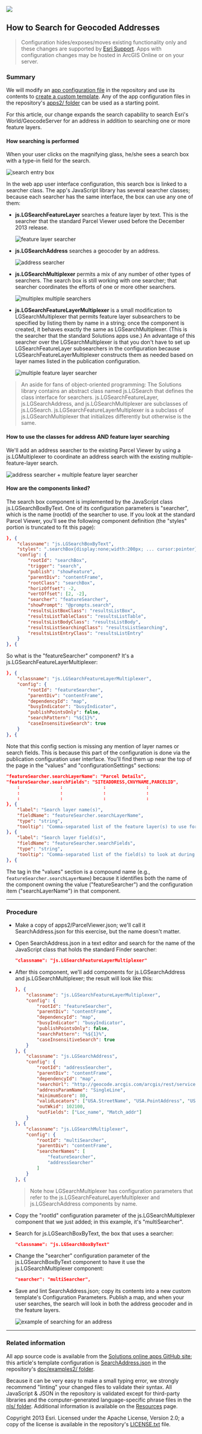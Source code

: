 [example of searching for an address]: images/ParcelViewerSearchAddress.png "example of searching for an address"

[search entry box]: images/ParcelViewerSearch.png "search entry box"
[address searcher]: images/addressLocatorSearcher.png "address searcher"
[feature layer searcher]: images/featureLayerSearcher.png "feature layer searcher"
[multiplex multiple searchers]: images/multiplexerSearcher.png "multiplex multiple searchers"
[multiple feature layer searcher]: images/featureLayerMultiplexerSearcher.png "multiple feature layer searcher"
[address searcher + multiple feature layer searcher]: images/multiplexerSearcher2.png "address searcher + multiple feature layer searcher"

[SearchAddress.json]: ../examples2/SearchAddress.json

[app configuration file]: UnderstandingConfigurationFile.md
[create a custom template]: HowToCreateCustomTemplate.md
[apps2/ folder]: ../../apps2/
[Solutions online apps GitHub site]: https://github.com/Esri/local-government-online-apps
[doc/examples2/ folder]: ../examples2/
[nls/ folder]: ../../nls/
[Resources]: Resources.md
[Esri Support]: http://support.esri.com/
[LICENSE.txt]: ../../LICENSE.txt

![](images/configuring.png)

## How to Search for Geocoded Addresses

> Configuration hides/exposes/moves existing functionality only and these changes are supported by [Esri Support][].
> Apps with configuration changes may be hosted in ArcGIS Online or on your server.

### Summary

We will modify an [app configuration file][] in the repository and use its contents to [create a custom template][]. Any of the app configuration files in the repository's [apps2/ folder] can be used as a starting point.

For this article, our change expands the search capability to search Esri's World/GeocodeServer for an address in addition to searching one or more feature layers.

#### How searching is performed

When your user clicks on the magnifying glass, he/she sees a search box with a type-in field for the search.

![search entry box][]

In the web app user interface configuration, this search box is linked to a searcher class. The app's JavaScript library has several searcher classes; because each searcher has the same interface, the box can use any one of them:

*  **js.LGSearchFeatureLayer** searches a feature layer by text. This is the searcher that the standard Parcel Viewer used before the December 2013 release.

    ![feature layer searcher][]

*  **js.LGSearchAddress** searches a geocoder by an address.

    ![address searcher][]

*  **js.LGSearchMultiplexer** permits a mix of any number of other types of searchers. The search box is still working with one searcher; that searcher coordinates the efforts of one or more other searchers.

    ![multiplex multiple searchers][]

*  **js.LGSearchFeatureLayerMultiplexer** is a small modification to LGSearchMultiplexer that permits feature layer subsearchers to be specified by listing them by name in a string; once the component is created, it behaves exactly the same as LGSearchMultiplexer. (This is the searcher that the standard Solutions apps use.) An advantage of this searcher over the LGSearchMultiplexer is that you don't have to set up LGSearchFeatureLayer subsearchers in the configuration because  LGSearchFeatureLayerMultiplexer constructs them as needed based on layer names listed in the publication configuration.

    ![multiple feature layer searcher][]


> An aside for fans of object-oriented programming: The Solutions library contains an abstract class named js.LGSearch that defines the class interface for searchers. js.LGSearchFeatureLayer, js.LGSearchAddress, and js.LGSearchMultiplexer are subclasses of js.LGSearch. js.LGSearchFeatureLayerMultiplexer is a subclass of js.LGSearchMultiplexer that initializes differently but otherwise is the same.

#### How to use the classes for address AND feature layer searching

We'll add an address searcher to the existing Parcel Viewer by using a js.LGMultiplexer to coordinate an address search with the existing multiple-feature-layer search.

![address searcher + multiple feature layer searcher][]

#### How are the components linked?

The search box component is implemented by the JavaScript class js.LGSearchBoxByText. One of its configuration parameters is "searcher", which is the name (rootId) of the searcher to use. If you look at the standard Parcel Viewer, you'll see the following component definition (the "styles" portion is truncated to fit this page):

```json
}, {
    "classname": "js.LGSearchBoxByText",
    "styles": ".searchBox{display:none;width:200px; ... cursor:pointer}",
    "config": {
        "rootId": "searchBox",
        "trigger": "search",
        "publish": "showFeature",
        "parentDiv": "contentFrame",
        "rootClass": "searchBox",
        "horizOffset": -2,
        "vertOffset": [2, -2],
        "searcher": "featureSearcher",
        "showPrompt": "@prompts.search",
        "resultsListBoxClass": "resultsListBox",
        "resultsListTableClass": "resultsListTable",
        "resultsListBodyClass": "resultsListBody",
        "resultsListSearchingClass": "resultsListSearching",
        "resultsListEntryClass": "resultsListEntry"
    }
}, {
```

So what is the "featureSearcher" component? It's a js.LGSearchFeatureLayerMultiplexer:

```json
}, {
    "classname": "js.LGSearchFeatureLayerMultiplexer",
    "config": {
        "rootId": "featureSearcher",
        "parentDiv": "contentFrame",
        "dependencyId": "map",
        "busyIndicator": "busyIndicator",
        "publishPointsOnly": false,
        "searchPattern": "%${1}%",
        "caseInsensitiveSearch": true
    }
}, {
```

Note that this config section is missing any mention of layer names or search fields. This is because this part of the configuration is done via the publication configuration user interface. You'll find them up near the top of the page in the "values" and "configurationSettings" sections:

```json
"featureSearcher.searchLayerName": "Parcel Details",
"featureSearcher.searchFields": "SITEADDRESS,CNVYNAME,PARCELID",
    :               :               :               :
    :               :               :               :
    :               :               :               :
}, {
    "label": "Search layer name(s)",
    "fieldName": "featureSearcher.searchLayerName",
    "type": "string",
    "tooltip": "Comma-separated list of the feature layer(s) to use for a search"
}, {
    "label": "Search layer field(s)",
    "fieldName": "featureSearcher.searchFields",
    "type": "string",
    "tooltip": "Comma-separated list of the field(s) to look at during a search"
}, {
```

The tag in the "values" section is a compound name (e.g., `featureSearcher.searchLayerName`) because it identifies both the name of the component owning the value ("featureSearcher") and the configuration item ("searchLayerName") in that component.

----------
### Procedure

* Make a copy of apps2/ParcelViewer.json; we'll call it SearchAddress.json for this exercise, but the name doesn't matter.

* Open SearchAddress.json in a text editor and search for the name of the JavaScript class that holds the standard Finder searcher:

    ```json
    "classname": "js.LGSearchFeatureLayerMultiplexer"
    ```

* After this component, we'll add components for js.LGSearchAddress and js.LGSearchMultiplexer; the result will look like this:

    ```json
    }, {
        "classname": "js.LGSearchFeatureLayerMultiplexer",
        "config": {
            "rootId": "featureSearcher",
            "parentDiv": "contentFrame",
            "dependencyId": "map",
            "busyIndicator": "busyIndicator",
            "publishPointsOnly": false,
            "searchPattern": "%${1}%",
            "caseInsensitiveSearch": true
        }
    }, {
        "classname": "js.LGSearchAddress",
        "config": {
            "rootId": "addressSearcher",
            "parentDiv": "contentFrame",
            "dependencyId": "map",
            "searchUrl": "http://geocode.arcgis.com/arcgis/rest/services/World/GeocodeServer",
            "addressParamName": "SingleLine",
            "minimumScore": 80,
            "validLocators": ["USA.StreetName", "USA.PointAddress", "USA.StreetAddress"],
            "outWkid": 102100,
            "outFields": ["Loc_name", "Match_addr"]
        }
    }, {
        "classname": "js.LGSearchMultiplexer",
        "config": {
            "rootId": "multiSearcher",
            "parentDiv": "contentFrame",
            "searcherNames": [
                "featureSearcher",
                "addressSearcher"
            ]
        }
    }, {
    ```

    > Note how LGSearchMultiplexer has configuration parameters that refer to the js.LGSearchFeatureLayerMultiplexer and js.LGSearchAddress components by name.

* Copy the "rootId" configuration parameter of the js.LGSearchMultiplexer component that we just added; in this example, it's "multiSearcher".

* Search for js.LGSearchBoxByText, the box that uses a searcher:

    ```json
    "classname": "js.LGSearchBoxByText"
    ```

* Change the "searcher" configuration parameter of the js.LGSearchBoxByText component to have it use the js.LGSearchMultiplexer component:

    ```json
    "searcher": "multiSearcher",
    ```

* Save and lint SearchAddress.json; copy its contents into a new custom template's Configuration Parameters. Publish a map, and when your user searches, the search will look in both the address geocoder and in the feature layers.

    ![example of searching for an address][]

----------
### Related information

All app source code is available from the [Solutions online apps GitHub site][]; this article's template configuration is [SearchAddress.json][] in the repository's [doc/examples2/ folder][].

Because it can be very easy to make a small typing error, we strongly recommend "linting" your changed files to validate their syntax. All JavaScript & JSON in the repository is validated except for third-party libraries and the computer-generated language-specific phrase files in the [nls/ folder][]. Additional information is available on the [Resources][] page.

Copyright 2013 Esri. Licensed under the Apache License, Version 2.0; a copy of the license is available in the repository's [LICENSE.txt][] file.

